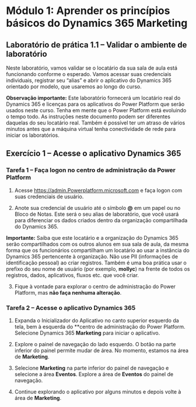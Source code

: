 ﻿---
lab:
    title: 'Laboratório 1.1: Validar o ambiente de laboratório'
    module: 'Módulo 1: Aprender os princípios básicos do Dynamics 365 Marketing'
---


Módulo 1: Aprender os princípios básicos do Dynamics 365 Marketing
========================

## Laboratório de prática 1.1 – Validar o ambiente de laboratório 

Neste laboratório, vamos validar se o locatário da sua sala de aula está funcionando conforme o esperado. Vamos acessar suas credenciais individuais, registrar seu “alias” e abrir o aplicativo do Dynamics 365 orientado por modelo, que usaremos ao longo do curso. 

**Observação importante:** Este laboratório fornecerá um locatário real do Dynamics 365
e licenças para os aplicativos do Power Platform que serão usados neste
curso. Tenha em mente que o Power Platform está evoluindo o tempo todo. As
instruções neste documento podem ser diferentes daquelas do seu
locatário real. Também é possível ter um atraso de vários
minutos antes que a máquina virtual tenha conectividade de rede para iniciar os laboratórios.

Exercício 1 – Acesse o aplicativo Dynamics 365
---------------------------------------------------

### Tarefa 1 – Faça logon no centro de administração da Power Platform

1.  Acesse <https://admin.Powerplatform.microsoft.com> e faça logon com suas credenciais de usuário.

2. Anote sua credencial de usuário até o símbolo **@** em um papel ou no Bloco de Notas. Este será o seu alias de laboratório, que você usará para diferenciar os dados criados dentro da organização compartilhada do Dynamics 365. 

**Importante:** Saiba que este locatário e a organização do Dynamics 365 serão compartilhados com os outros alunos em sua sala de aula, da mesma forma que os funcionários compartilham um locatário ao usar a instância do Dynamics 365 pertencente à organização. Não use PII (informações de identificação pessoal) ao criar registros. Também é uma boa prática usar o prefixo do seu nome de usuário (por exemplo, **mollyc**) na frente de todos os registros, dados, aplicativos, fluxos etc. que você criar.

3. Fique à vontade para explorar o centro de administração do Power Platform, mas **não faça nenhuma alteração**.

### Tarefa 2 – Acesse o aplicativo Dynamics 365

1.  Expanda o Inicializador do Aplicativo no canto superior esquerdo da tela, bem à esquerda do **centro de administração do Power Platform. Selecione Dynamics 365 **Marketing** para iniciar o aplicativo.

2.  Explore o painel de navegação do lado esquerdo. O botão na parte inferior do painel permite mudar de área. No momento, estamos na área de **Marketing**. 

3.  Selecione **Marketing** na parte inferior do painel de navegação e selecione a área **Eventos**. Explore a área de **Eventos** do painel de navegação.  

4. Continue explorando o aplicativo por alguns minutos e depois volte à área de **Marketing**.

